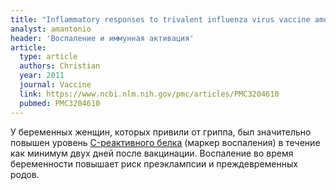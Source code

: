 ```yaml
---
title: "Inflammatory responses to trivalent influenza virus vaccine among pregnant women"
analyst: amantonio
header: 'Воспаление и иммунная активация'
article:
  type: article
  authors: Christian
  year: 2011
  journal: Vaccine
  link: https://www.ncbi.nlm.nih.gov/pmc/articles/PMC3204610
  pubmed: PMC3204610
---
```


У беременных женщин, которых привили от гриппа, был значительно повышен уровень [C-реактивного белка](https://ru.wikipedia.org/wiki/C-реактивный_белок) (маркер воспаления) в течение как минимум двух дней после вакцинации. Воспаление во время беременности повышает риск преэклампсии и преждевременных родов.
